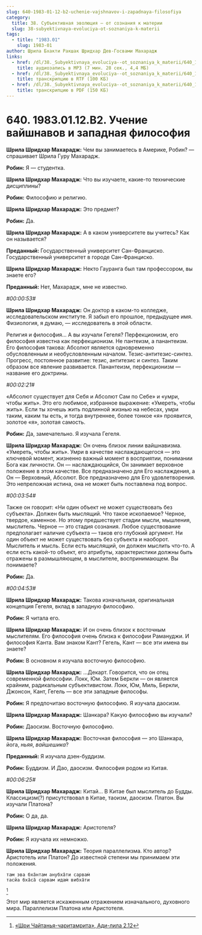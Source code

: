 ```yaml
---
slug: 640-1983-01-12-b2-uchenie-vajshnavov-i-zapadnaya-filosofiya
category:
  title: 38. Субъективная эволюция — от сознания к материи
  slug: 38-subyektivnaya-evoluciya-ot-soznaniya-k-materii
tags:
  - title: "1983.01"
    slug: 1983-01
author: Шрила Бхакти Ракшак Шридхар Дев-Госвами Махарадж
links:
  - href: /dl/38._Subyektivnaya_evoluciya--ot_soznaniya_k_materii/640_1983.01.12.B2_SridharMj_Uchenie_vaishnavov_i_zapadnaya_filosofiya.mp3
    title: аудиозапись в MP3 (7 мин. 28 сек., 4,4 МБ)
  - href: /dl/38._Subyektivnaya_evoluciya--ot_soznaniya_k_materii/640_1983.01.12.B2_SridharMj_Uchenie_vaishnavov_i_zapadnaya_filosofiya.rtf
    title: транскрипцию в RTF (100 КБ)
  - href: /dl/38._Subyektivnaya_evoluciya--ot_soznaniya_k_materii/640_1983.01.12.B2_SridharMj_Uchenie_vaishnavov_i_zapadnaya_filosofiya.pdf
    title: транскрипцию в PDF (150 КБ)
---
```


# 640. 1983.01.12.B2. Учение вайшнавов и западная философия

**Шрила Шридхар Махарадж:** Чем вы занимаетесь в Америке, Робин? — спрашивает Шрила Гуру Махарадж.

**Робин:** Я — студентка.

**Шрила Шридхар Махарадж:** Что вы изучаете, какие-то технические дисциплины?

**Робин:** Философию и религию.

**Шрила Шридхар Махарадж:** Это предмет?

**Робин:** Да.

**Шрила Шридхар Махарадж:** А в каком университете вы учитесь? Как он называется?

**Преданный:** Государственный университет Сан-Франциско. Государственный университет в городе Сан-Франциско.

**Шрила Шридхар Махарадж:** Некто Гауранга был там профессором, вы знаете его?

**Преданный:** Нет, Махарадж, мне не известно.

*#00:00:53#*

**Шрила Шридхар Махарадж:** Он доктор в каком-то колледже, исследовательском институте. Я забыл его прошлое, предыдущее имя. Физиология, я думаю, — исследователь в этой области.

Религия и философия… А вы изучали Гегеля? Перфекционизм, его философия известна как перфекционизм. Не пантеизм, а панантеизм. Его философия такова: Абсолют является одновременно обусловленным и необусловленным началом. Тезис-антитезис-синтез. Прогресс, постоянное развитие: тезис, антитезис и синтез. Таким образом все явление развивается. Панантеизм, перфекционизм — название его доктрины.

*#00:02:21#*

«Абсолют существует для Себя и Абсолют Сам по Себе» и «умри, чтобы жить». Это его любимое, избранное выражение: «Умереть, чтобы жить». Если ты хочешь жить подлинной жизнью на небесах, умри таким, каким ты есть, и тогда внутреннее, более тонкое «я» проявится, золотое «я», золотая самость.

**Робин:** Да, замечательно. Я изучала Гегеля.

**Шрила Шридхар Махарадж:** Он очень близок линии вайшнавизма. «Умереть, чтобы жить». Умри в качестве наслаждающегося — это ключевой момент, жизненно важный момент в восприятии, понимании Бога как личности. Он — наслаждающийся, Он занимает верховное положение в этом качестве. Все предназначено для Его наслаждения, а Он — Верховный, Абсолют. Все предназначено для Его удовлетворения. Это непреложная истина, она не может быть поставлена под вопрос.

*#00:03:54#*

Также он говорит: «Ни один объект не может существовать без субъекта». Должен быть мыслящий. Что такое ископаемое? Черное, твердое, каменное. Но этому предшествует стадии мысли, мышления, мыслитель. Черное — это стадия сознания. Любое существование предполагает наличие субъекта — таков его глубокий аргумент. Ни один объект не может существовать без субъекта и наоборот. Мыслитель и мысль. Если есть мыслящий, он должен мыслить что-то. А если есть какой-то объект, его атрибуты, характеристики должны быть отражены в размышляющем, в мыслителе, воспринимающем. Вы понимаете?

**Робин:** Да.

*#00:04:53#*

**Шрила Шридхар Махарадж:** Такова изначальная, оригинальная концепция Гегеля, вклад в западную философию.

**Робин:** Я читала его.

**Шрила Шридхар Махарадж:** И он очень близок к восточным мыслителям. Его философия очень близка к философии Рамануджи. И философия Канта. Вам знаком Кант? Гегель, Кант — все эти имена вы знаете?

**Робин:** В основном я изучала восточную философию.

**Шрила Шридхар Махарадж:** …Декарт. Говорится, что он отец современной философии. Локк, Юм. Затем Беркли — он является крайним, радикальным субъективистом. Локк, Юм, Миль, Беркли, Джонсон, Кант, Гегель — все эти западные философы.

**Робин:** Я предпочитаю восточную философию. Я изучала даосизм.

**Шрила Шридхар Махарадж:** Шанкара? Какую философию вы изучали?

**Робин:** Даосизм. Восточную философию.

**Шрила Шридхар Махарадж:** Восточная философия — это Шанкара, йога, *ньяя*, *вайшешика*?

**Преданный:** Я изучала дзен-буддизм.

**Робин:** Буддизм. И Дао, даосизм. Философия родом из Китая.

*#00:06:25#*

**Шрила Шридхар Махарадж:** Китай… В Китае был мыслитель до Будды. Классицизм(?) присутствовал в Китае, таоизм, даосизм. Платон. Вы изучали Платона?

**Робин:** О да, да.

**Шрила Шридхар Махарадж:** Аристотеля?

**Робин:** Я изучала их немножко.

**Шрила Шридхар Махарадж:** Теория параллелизма. Кто автор? Аристотель или Платон? До известной степени мы принимаем эти положения.

    там эва бха̄нтам анубха̄ти сарвам̇
    тасйа бха̄са̄ сарвам идам̇ вибха̄ти
[^_ftn1]

Этот мир является искаженным отражением изначального, духовного мира. Параллелизм Платона или Аристотеля.



[^_ftn1]: [«Шри Чайтанья-чаритамрита», Ади-лила 2.12](../notes/shri-chajtanya-charitamrita-adi-lila/shri-chajtanya-charitamrita-adi-lila-2-12.md)
